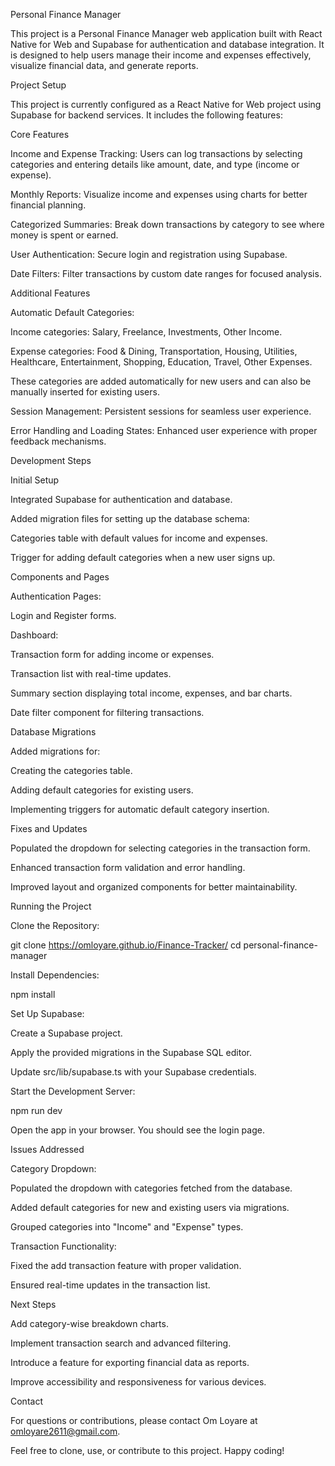 Personal Finance Manager

This project is a Personal Finance Manager web application built with React Native for Web and Supabase for authentication and database integration. It is designed to help users manage their income and expenses effectively, visualize financial data, and generate reports.

Project Setup

This project is currently configured as a React Native for Web project using Supabase for backend services. It includes the following features:

Core Features

Income and Expense Tracking: Users can log transactions by selecting categories and entering details like amount, date, and type (income or expense).

Monthly Reports: Visualize income and expenses using charts for better financial planning.

Categorized Summaries: Break down transactions by category to see where money is spent or earned.

User Authentication: Secure login and registration using Supabase.

Date Filters: Filter transactions by custom date ranges for focused analysis.

Additional Features

Automatic Default Categories:

Income categories: Salary, Freelance, Investments, Other Income.

Expense categories: Food & Dining, Transportation, Housing, Utilities, Healthcare, Entertainment, Shopping, Education, Travel, Other Expenses.

These categories are added automatically for new users and can also be manually inserted for existing users.

Session Management: Persistent sessions for seamless user experience.

Error Handling and Loading States: Enhanced user experience with proper feedback mechanisms.

Development Steps

Initial Setup

Integrated Supabase for authentication and database.

Added migration files for setting up the database schema:

Categories table with default values for income and expenses.

Trigger for adding default categories when a new user signs up.

Components and Pages

Authentication Pages:

Login and Register forms.

Dashboard:

Transaction form for adding income or expenses.

Transaction list with real-time updates.

Summary section displaying total income, expenses, and bar charts.

Date filter component for filtering transactions.

Database Migrations

Added migrations for:

Creating the categories table.

Adding default categories for existing users.

Implementing triggers for automatic default category insertion.

Fixes and Updates

Populated the dropdown for selecting categories in the transaction form.

Enhanced transaction form validation and error handling.

Improved layout and organized components for better maintainability.

Running the Project

Clone the Repository:

git clone https://omloyare.github.io/Finance-Tracker/
cd personal-finance-manager

Install Dependencies:

npm install

Set Up Supabase:

Create a Supabase project.

Apply the provided migrations in the Supabase SQL editor.

Update src/lib/supabase.ts with your Supabase credentials.

Start the Development Server:

npm run dev

Open the app in your browser. You should see the login page.

Issues Addressed

Category Dropdown:

Populated the dropdown with categories fetched from the database.

Added default categories for new and existing users via migrations.

Grouped categories into "Income" and "Expense" types.

Transaction Functionality:

Fixed the add transaction feature with proper validation.

Ensured real-time updates in the transaction list.

Next Steps

Add category-wise breakdown charts.

Implement transaction search and advanced filtering.

Introduce a feature for exporting financial data as reports.

Improve accessibility and responsiveness for various devices.

Contact

For questions or contributions, please contact Om Loyare at omloyare2611@gmail.com.

Feel free to clone, use, or contribute to this project. Happy coding!
